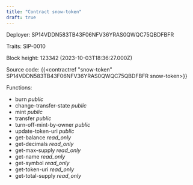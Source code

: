```yaml
---
title: "Contract snow-token"
draft: true
---
```

Deployer: SP14VDDN583TB43F06NFV36YRAS0QWQC75QBDFBFR

Traits:
 SIP-0010



Block height: 123342 (2023-10-03T18:36:27.000Z)

Source code: {{<contractref "snow-token" SP14VDDN583TB43F06NFV36YRAS0QWQC75QBDFBFR snow-token>}}

Functions:

* burn _public_
* change-transfer-state _public_
* mint _public_
* transfer _public_
* turn-off-mint-by-owner _public_
* update-token-uri _public_
* get-balance _read_only_
* get-decimals _read_only_
* get-max-supply _read_only_
* get-name _read_only_
* get-symbol _read_only_
* get-token-uri _read_only_
* get-total-supply _read_only_
